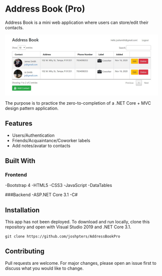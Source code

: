 # Address Book (Pro)

Address Book is a mini web application where users can store/edit their contacts.

![Screenshot](/Images/screenshot.jpg)

The purpose is to practice the zero-to-completion of a .NET Core + MVC design pattern application.

## Features

- Users/Authentication
- Friends/Acquaintance/Coworker labels
- Add notes/avatar to contacts

## Built With

### Frontend
-Bootstrap 4
-HTML5
-CSS3
-JavaScript
-DataTables

###Backend
-ASP.NET Core 3.1
-C#

## Installation

This app has not been deployed. To download and run locally, clone this repository and open with Visual Studio 2019 and .NET Core 3.1.

``` sourceCode
git clone https://github.com/joshpters/AddressBookPro
```

## Contributing
Pull requests are welcome. For major changes, please open an issue first to discuss what you would like to change.
 
